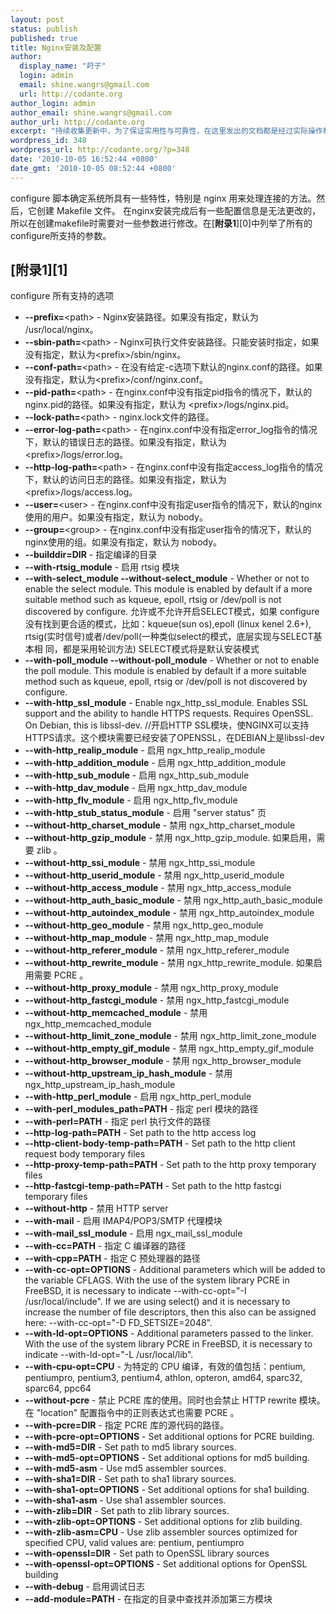 ```yaml
---
layout: post
status: publish
published: true
title: Nginx安装及配置
author:
  display_name: "莳子"
  login: admin
  email: shine.wangrs@gmail.com
  url: http://codante.org
author_login: admin
author_email: shine.wangrs@gmail.com
author_url: http://codante.org
excerpt: "持续收集更新中，为了保证实用性与可靠性，在这里发出的文档都是经过实际操作和测试的，另外有关Nginx的好文档实在太少了...T T"
wordpress_id: 348
wordpress_url: http://codante.org/?p=348
date: '2010-10-05 16:52:44 +0800'
date_gmt: '2010-10-05 08:52:44 +0800'
---
```


configure 脚本确定系统所具有一些特性，特别是 nginx 用来处理连接的方法。然后，它创建 Makefile 文件。
在nginx安装完成后有一些配置信息是无法更改的，所以在创建makefile时需要对一些参数进行修改。在[**附录1**][0]中列举了所有的configure所支持的参数。

## [附**录1**][1]

configure 所有支持的选项

- **--prefix=**&lt;path&gt; - Nginx安装路径。如果没有指定，默认为 /usr/local/nginx。
- **--sbin-path=**&lt;path&gt; - Nginx可执行文件安装路径。只能安装时指定，如果没有指定，默认为&lt;prefix&gt;/sbin/nginx。
- **--conf-path=**&lt;path&gt; - 在没有给定-c选项下默认的nginx.conf的路径。如果没有指定，默认为&lt;prefix&gt;/conf/nginx.conf。
- **--pid-path=**&lt;path&gt; - 在nginx.conf中没有指定pid指令的情况下，默认的nginx.pid的路径。如果没有指定，默认为 &lt;prefix&gt;/logs/nginx.pid。
- **--lock-path=**&lt;path&gt; - nginx.lock文件的路径。
- **--error-log-path=**&lt;path&gt; - 在nginx.conf中没有指定error\_log指令的情况下，默认的错误日志的路径。如果没有指定，默认为 &lt;prefix&gt;/logs/error.log。
- **--http-log-path=**&lt;path&gt; - 在nginx.conf中没有指定access\_log指令的情况下，默认的访问日志的路径。如果没有指定，默认为 &lt;prefix&gt;/logs/access.log。
- **--user=**&lt;user&gt; - 在nginx.conf中没有指定user指令的情况下，默认的nginx使用的用户。如果没有指定，默认为 nobody。
- **--group=**&lt;group&gt; - 在nginx.conf中没有指定user指令的情况下，默认的nginx使用的组。如果没有指定，默认为 nobody。
- **--builddir=DIR** - 指定编译的目录
- **--with-rtsig\_module** - 启用 rtsig 模块
- **--with-select\_module --without-select\_module** - Whether or not to enable the select module. This module is enabled by default if a more suitable method such as kqueue, epoll, rtsig or /dev/poll is not discovered by configure. 允许或不允许开启SELECT模式，如果 configure 没有找到更合适的模式，比如：kqueue(sun os),epoll (linux kenel 2.6+), rtsig(实时信号)或者/dev/poll(一种类似select的模式，底层实现与SELECT基本相 同，都是采用轮训方法) SELECT模式将是默认安装模式
- **--with-poll\_module --without-poll\_module** - Whether or not to enable the poll module. This module is enabled by default if a more suitable method such as kqueue, epoll, rtsig or /dev/poll is not discovered by configure.
- **--with-http\_ssl\_module** - Enable ngx\_http\_ssl\_module. Enables SSL support and the ability to handle HTTPS requests. Requires OpenSSL. On Debian, this is libssl-dev. //开启HTTP SSL模块，使NGINX可以支持HTTPS请求。这个模块需要已经安装了OPENSSL，在DEBIAN上是libssl-dev
- **--with-http\_realip\_module** - 启用 ngx\_http\_realip\_module
- **--with-http\_addition\_module** - 启用 ngx\_http\_addition\_module
- **--with-http\_sub\_module** - 启用 ngx\_http\_sub\_module
- **--with-http\_dav\_module** - 启用 ngx\_http\_dav\_module
- **--with-http\_flv\_module** - 启用 ngx\_http\_flv\_module
- **--with-http\_stub\_status\_module** - 启用 "server status" 页
- **--without-http\_charset\_module** - 禁用 ngx\_http\_charset\_module
- **--without-http\_gzip\_module** - 禁用 ngx\_http\_gzip\_module. 如果启用，需要 zlib 。
- **--without-http\_ssi\_module** - 禁用 ngx\_http\_ssi\_module
- **--without-http\_userid\_module** - 禁用 ngx\_http\_userid\_module
- **--without-http\_access\_module** - 禁用 ngx\_http\_access\_module
- **--without-http\_auth\_basic\_module** - 禁用 ngx\_http\_auth\_basic\_module
- **--without-http\_autoindex\_module** - 禁用 ngx\_http\_autoindex\_module
- **--without-http\_geo\_module** - 禁用 ngx\_http\_geo\_module
- **--without-http\_map\_module** - 禁用 ngx\_http\_map\_module
- **--without-http\_referer\_module** - 禁用 ngx\_http\_referer\_module
- **--without-http\_rewrite\_module** - 禁用 ngx\_http\_rewrite\_module. 如果启用需要 PCRE 。
- **--without-http\_proxy\_module** - 禁用 ngx\_http\_proxy\_module
- **--without-http\_fastcgi\_module** - 禁用 ngx\_http\_fastcgi\_module
- **--without-http\_memcached\_module** - 禁用 ngx\_http\_memcached\_module
- **--without-http\_limit\_zone\_module** - 禁用 ngx\_http\_limit\_zone\_module
- **--without-http\_empty\_gif\_module** - 禁用 ngx\_http\_empty\_gif\_module
- **--without-http\_browser\_module** - 禁用 ngx\_http\_browser\_module
- **--without-http\_upstream\_ip\_hash\_module** - 禁用 ngx\_http\_upstream\_ip\_hash\_module
- **--with-http\_perl\_module** - 启用 ngx\_http\_perl\_module
- **--with-perl\_modules\_path=PATH** - 指定 perl 模块的路径
- **--with-perl=PATH** - 指定 perl 执行文件的路径
- **--http-log-path=PATH** - Set path to the http access log
- **--http-client-body-temp-path=PATH** - Set path to the http client request body temporary files
- **--http-proxy-temp-path=PATH** - Set path to the http proxy temporary files
- **--http-fastcgi-temp-path=PATH** - Set path to the http fastcgi temporary files
- **--without-http** - 禁用 HTTP server
- **--with-mail** - 启用 IMAP4/POP3/SMTP 代理模块
- **--with-mail\_ssl\_module** - 启用 ngx\_mail\_ssl\_module
- **--with-cc=PATH** - 指定 C 编译器的路径
- **--with-cpp=PATH** - 指定 C 预处理器的路径
- **--with-cc-opt=OPTIONS** - Additional parameters which will be added to the variable CFLAGS. With the use of the system library PCRE in FreeBSD, it is necessary to indicate --with-cc-opt="-I /usr/local/include". If we are using select() and it is necessary to increase the number of file descriptors, then this also can be assigned here: --with-cc-opt="-D FD\_SETSIZE=2048".
- **--with-ld-opt=OPTIONS** - Additional parameters passed to the linker. With the use of the system library PCRE in FreeBSD, it is necessary to indicate --with-ld-opt="-L /usr/local/lib".
- **--with-cpu-opt=CPU** - 为特定的 CPU 编译，有效的值包括：pentium, pentiumpro, pentium3, pentium4, athlon, opteron, amd64, sparc32, sparc64, ppc64
- **--without-pcre** - 禁止 PCRE 库的使用。同时也会禁止 HTTP rewrite 模块。在 "location" 配置指令中的正则表达式也需要 PCRE 。
- **--with-pcre=DIR** - 指定 PCRE 库的源代码的路径。
- **--with-pcre-opt=OPTIONS** - Set additional options for PCRE building.
- **--with-md5=DIR** - Set path to md5 library sources.
- **--with-md5-opt=OPTIONS** - Set additional options for md5 building.
- **--with-md5-asm** - Use md5 assembler sources.
- **--with-sha1=DIR** - Set path to sha1 library sources.
- **--with-sha1-opt=OPTIONS** - Set additional options for sha1 building.
- **--with-sha1-asm** - Use sha1 assembler sources.
- **--with-zlib=DIR** - Set path to zlib library sources.
- **--with-zlib-opt=OPTIONS** - Set additional options for zlib building.
- **--with-zlib-asm=CPU** - Use zlib assembler sources optimized for specified CPU, valid values are: pentium, pentiumpro
- **--with-openssl=DIR** - Set path to OpenSSL library sources
- **--with-openssl-opt=OPTIONS** - Set additional options for OpenSSL building
- **--with-debug** - 启用调试日志
- **--add-module=PATH** - 在指定的目录中查找并添加第三方模块